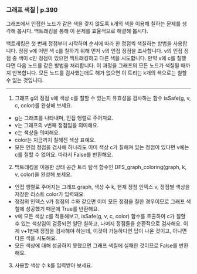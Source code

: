 ### 그래프 색칠 | p.390
그래프에서 인접한 노드가 같은 색을 갖지 않도록 k개의 색을 이용해 칠하는 문제를 생각해 봅시다. 백트래킹을 통해 이 문제를 효율적으로 해결해 봅시다.

백트래킹은 첫 번째 정점부터 시작하여 순서에 따라 한 정점씩 색칠하는 방법을 사용합니다.
정점 v에 어떤 색 c를 칠하기 위해 먼저 v의 인접 정점을 조사합니다. v의 인접 정점 중 색이 c인 정점이 있으면 백트래킹하고 다른 색을 시도합니다. 만약 v에 c를 칠했다면 다음 노드를 같은 방법을 처리합니다. 이 과정을 그래프의 모든 노드가 색칠될 때까지 반복합니다. 모든 노드를 검사했는데도 해가 없으면 이 트리는 k개의 색으로는 칠할 수 없는 것입니다.

---

1. 그래프 g의 정점 v에 색상 c를 칠할 수 있는지 유효성을 검사하는 함수 isSafe(g, v, c, color)를 완성해 보세요.

* g는 그래프를 나타내며, 인접 행렬로 주어져요.
* v는 그래프의 v번째 정점임을 의미해요.
* c는 색상을 의미해요.
* color는 지금까지 칠해진 색상 표예요.
* 모든 인접 정점을 검사해 하나라도 이미 색상 c가 칠해져 있는 정점이 있다면 v에는 c를 칠할 수 없어요. 따라서 False를 반환해요.

2. 백트래킹을 이용한 상태 공간 트리 탐색 함수인 DFS_graph_coloring(graph, k, v, color)을 완성해 보세요.

* 인접 행렬로 주어지는 그래프 graph, 색상 수 k, 현재 정점 인덱스 v, 정점별 색상을 저장한 리스트 color가 입력돼요.
* 정점의 인덱스 v가 정점의 수와 같으면 이미 모든 정점을 칠한 경우이므로 그래프 색칠에 성공했기 때문에 True를 반환해요.
* v에 모든 색상 c를 적용해보고, isSafe(g, v, c, color) 함수를 호출하여 c가 칠할 수 있는 색상임이 검증되면 일단 칠하고, 나머지 정점들을 순환적으로 검사해요. 이제 v+1번째 정점을 검사해야 하는데, 이것이 가능하다면 답이 나온 것이고, 아니면 다른 색을 시도해요.
* 모든 색상에 대해 성공하지 못했으면 그래프 색칠에 실패한 것이므로 False를 반환해요.

3. 사용할 색상 수 k를 입력받아 보세요.